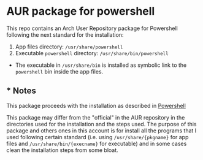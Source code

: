 # AUR package for powershell
This repo contains an Arch User Repository package for Powershell following the next standard for the installation:

1. App files directory: `/usr/share/powershell`
2. Executable `powershell` directory: `/usr/share/bin/powershell`

* The executable in `/usr/share/bin` is installed as symbolic link to the `powershell` bin inside the app files.

## * Notes

This package proceeds with the installation as described in [Powershell](https://docs.microsoft.com/en-us/powershell/scripting/install/installing-powershell-on-linux?view=powershell-7.2)

This package may differ from the "official" in the AUR repository in the directories used for the installation and the steps used. The purpose of this package and others 
ones in this account is for install all the programs that I used following certain standard (i.e. using `/usr/share/{pkgname}` for app files and `/usr/share/bin/{execname}`
for executable) and in some cases clean the installation steps from some bloat.
